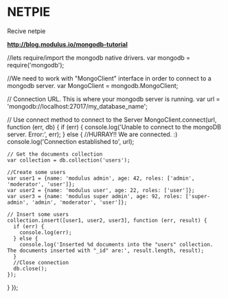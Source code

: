 # NETPIE

Recive netpie

********http://blog.modulus.io/mongodb-tutorial********

//lets require/import the mongodb native drivers.
var mongodb = require('mongodb');

//We need to work with "MongoClient" interface in order to connect to a mongodb server.
var MongoClient = mongodb.MongoClient;

// Connection URL. This is where your mongodb server is running.
var url = 'mongodb://localhost:27017/my_database_name';

// Use connect method to connect to the Server
MongoClient.connect(url, function (err, db) {
  if (err) {
    console.log('Unable to connect to the mongoDB server. Error:', err);
  } else {
    //HURRAY!! We are connected. :)
    console.log('Connection established to', url);

    // Get the documents collection
    var collection = db.collection('users');

    //Create some users
    var user1 = {name: 'modulus admin', age: 42, roles: ['admin', 'moderator', 'user']};
    var user2 = {name: 'modulus user', age: 22, roles: ['user']};
    var user3 = {name: 'modulus super admin', age: 92, roles: ['super-admin', 'admin', 'moderator', 'user']};

    // Insert some users
    collection.insert([user1, user2, user3], function (err, result) {
      if (err) {
        console.log(err);
      } else {
        console.log('Inserted %d documents into the "users" collection. The documents inserted with "_id" are:', result.length, result);
      }
      //Close connection
      db.close();
    });
  }
});
